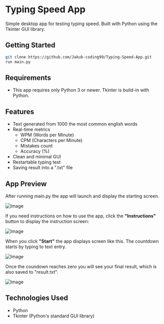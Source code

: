 # Typing Speed App
Simple desktop app for testing typing speed. Built with Python using the Tkinter GUI library.

## Getting Started
```bash
git clone https://github.com/Jakub-coding99/Typing-Speed-App.git
run main.py
```

## Requirements
* This app requires only Python 3 or newer. Tkinter is build-in with Python.


## Features


* Text generated from 1000 the most common english words
* Real-time metrics
    * WPM (Words per Minute)
    * CPM (Characters per Minute)
    * Mistakes count
    * Accuracy (%)
* Clean and minimal GUI
* Restartable typing test
* Saving result into a ".txt" file

## App Preview

After running main.py the app will launch and display the starting screen.

![Image](https://github.com/user-attachments/assets/2afa7396-07fe-48cb-af76-5097632aa775)

If you need instructions on how to use the app, click the **"Instructions"** button to display the instruction screen:

![Image](https://github.com/user-attachments/assets/18b77f6a-81dd-49ad-a780-fc8537227bb4)

When you click **"Start"** the app displays screen like this. The countdown starts by typing to text entry.

![Image](https://github.com/user-attachments/assets/d5bceb23-9cf5-4f44-951d-e348b28cfd21)

Once the coundown reaches zero you will see your final result, which is also saved to "result.txt".

![Image](https://github.com/user-attachments/assets/dcbf8796-a31a-4584-89c2-d57977c0b285)

## Technologies Used
* Python
* Tkinter (Python's standard GUI library)

















